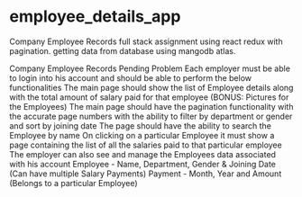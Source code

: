 # employee_details_app
Company Employee Records full stack assignment using react redux with pagination. getting data from database using mangodb atlas. 

Company Employee Records Pending
Problem
Each employer must be able to login into his account and should be able to perform the below functionalities
The main page should show the list of Employee details along with the total amount of salary paid for that employee (BONUS: Pictures for the Employees)
The main page should have the pagination functionality with the accurate page numbers with the ability to filter by department or gender and sort by joining date
The page should have the ability to search the Employee by name
On clicking on a particular Employee it must show a page containing the list of all the salaries paid to that particular employee
The employer can also see and manage the Employees data associated with his account
Employee - Name, Department, Gender & Joining Date (Can have multiple Salary Payments)
Payment - Month, Year and Amount (Belongs to a particular Employee)
